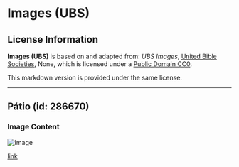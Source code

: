 # Images (UBS)

## License Information

**Images (UBS)** is based on and adapted from: _UBS Images_, [United Bible Societies](https://unitedbiblesocieties.org/), None, which is licensed under a [Public Domain CC0](https://creativecommons.org/public-domain/cc0/).

This markdown version is provided under the same license.



--------------------------------

## Pátio (id: 286670)

### Image Content

![Image](https://cdn.aquifer.bible/aquifer-content/resources/Media/WEB-0435_courtyard_en.jpg)

[link](https://cdn.aquifer.bible/aquifer-content/resources/Media/WEB-0435_courtyard_en.jpg)


